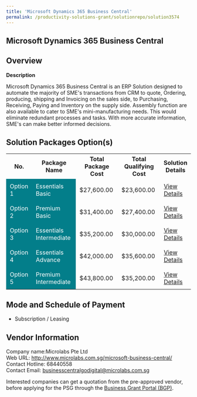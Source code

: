 ```yaml
---
title: 'Microsoft Dynamics 365 Business Central'
permalink: /productivity-solutions-grant/solutionrepo/solution3574
---
```


## Microsoft Dynamics 365 Business Central

## Overview

**Description**

Microsoft Dynamics 365 Business Central is an ERP Solution designed to automate the majority of SME's transactions from CRM to quote, Ordering, producing, shipping and Invoicing on the sales side, to Purchasing, Receiving, Paying and Inventory on the supply side. Assembly function are also available to cater to SME's mini-manufacturing needs. This would eliminate redundant processes and tasks. With more accurate information, SME's can make better informed decisions.

## Solution Packages Option(s)

<table>
<tr>
<th><b>No.</b></th>
<th><b>Package Name</b></th>
<th><b>Total Package Cost</b></th>
<th><b>Total Qualifying Cost</b></th>
<th><b>Solution Details</b></th>
</tr>
<tr>
<td style='padding: 10px; background-color: #037E8A; color: #FFFFFF;'>Option 1</td>
<td style='padding: 10px; background-color: #037E8A; color: #FFFFFF;'>Essentials Basic</td>
<td style='padding: 10px;'>$27,600.00</td>
<td style='padding: 10px;'>$23,600.00</td>
<td style='padding: 10px;'><a href='/images/psg/Microlabs_Desensitised_Annex_3_Part_1.pdf' target='_blank'>View Details</a></td>
</tr>
<tr>
<td style='padding: 10px; background-color: #037E8A; color: #FFFFFF;'>Option 2</td>
<td style='padding: 10px; background-color: #037E8A; color: #FFFFFF;'>Premium Basic</td>
<td style='padding: 10px;'>$31,400.00</td>
<td style='padding: 10px;'>$27,400.00</td>
<td style='padding: 10px;'><a href='/images/psg/Microlabs_Desensitised_Annex_3_Part_2.pdf' target='_blank'>View Details</a></td>
</tr>
<tr>
<td style='padding: 10px; background-color: #037E8A; color: #FFFFFF;'>Option 3</td>
<td style='padding: 10px; background-color: #037E8A; color: #FFFFFF;'>Essentials Intermediate</td>
<td style='padding: 10px;'>$35,200.00</td>
<td style='padding: 10px;'>$30,000.00</td>
<td style='padding: 10px;'><a href='/images/psg/Microlabs_Desensitised_Annex_3_Part_3.pdf' target='_blank'>View Details</a></td>
</tr>
<tr>
<td style='padding: 10px; background-color: #037E8A; color: #FFFFFF;'>Option 4</td>
<td style='padding: 10px; background-color: #037E8A; color: #FFFFFF;'>Essentials Advance</td>
<td style='padding: 10px;'>$42,000.00</td>
<td style='padding: 10px;'>$35,600.00</td>
<td style='padding: 10px;'><a href='/images/psg/Microlabs_Desensitised_Annex_3_Part_4.pdf' target='_blank'>View Details</a></td>
</tr>
<tr>
<td style='padding: 10px; background-color: #037E8A; color: #FFFFFF;'>Option 5</td>
<td style='padding: 10px; background-color: #037E8A; color: #FFFFFF;'>Premium Intermediate</td>
<td style='padding: 10px;'>$43,800.00</td>
<td style='padding: 10px;'>$35,200.00</td>
<td style='padding: 10px;'><a href='/images/psg/Microlabs_Desensitised_Annex_3_Part_5.pdf' target='_blank'>View Details</a></td>
</tr>
</table>

## Mode and Schedule of Payment

 - Subscription / Leasing

## Vendor Information

 Company name:Microlabs Pte Ltd<br>Web URL: http://www.microlabs.com.sg/microsoft-business-central/ <br>Contact Hotline: 68440558 <br>Contact Email: businesscentralgodigital@microlabs.com.sg 

Interested companies can get a quotation from the pre-approved vendor, before applying for the PSG through the <a href='https://www.businessgrants.gov.sg/' target='_blank' rel='noopener'>Business Grant Portal (BGP)</a>.

<script src="/jquery/resize-tables.js"></script>
